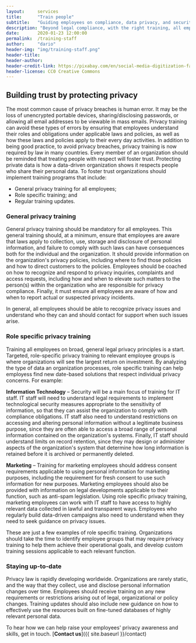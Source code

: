 ```yaml
---
layout:     services
title:      "Train people"
subtitle:   "Guiding employees on compliance, data privacy, and security."
description: "Beyond legal compliance, with the right training, all employees can demonstrate they value privacy, building trust with customers and business partners."
date:       2020-01-23 12:00:00
permalink:  /training-staff
author:     "dario"
header-img: "img/training-staff.png"
header-title:
header-author:
header-credit-link: https://pixabay.com/en/social-media-digitization-faces-2528410/
header-license: CC0 Creative Commons
---
```


## Building trust by protecting privacy
The most common cause of privacy breaches is human error. It may be the loss of unencrypted portable devices, sharing/disclosing passwords, or allowing all email addresses to be viewable in mass emails. Privacy training can avoid these types of errors by ensuring that employees understand their roles and obligations under applicable laws and policies, as well as how these laws and policies apply to their every day activities. In addition to being good practice, to avoid privacy breaches, privacy training is now required by law in many countries. Every member of an organization should be reminded that treating people with respect will foster trust. Protecting private data is how a data-driven organization shows it respects people who share their personal data. To foster trust organizations should implement training programs that include: 

- General privacy training for all employees;
- Role specific training; and 
- Regular training updates.

### General privacy training  
General privacy training should be mandatory for all employees. This general training should, at a minimum, ensure that employees are aware that laws apply to collection, use, storage and disclosure of personal information, and failure to comply with such laws can have consequences both for the individual and the organization. It should provide information on the organization's privacy policies, including where to find those policies and how to direct customers to the policies. Employees should be coached on how to recognize and respond to privacy inquiries, complaints and access requests, including how and when to elevate such matters to the person(s) within the organization who are responsible for privacy compliance. Finally, it must ensure all employees are aware of how and when to report actual or suspected privacy incidents.

In general, all employees should be able to recognize privacy issues and understand who they can and should contact for support when such issues arise.

### Role specific privacy training  
Training all employees on broad, general legal privacy principles is a start. Targeted, role-specific privacy training to relevant employee groups is where organizations will see the largest return on investment. By analyzing the type of data an organization processes, role specific training can help employess find new date-based solutions that respect individual privacy concerns.  For example:

**Information Technology** – Security will be a main focus of training for IT staff. IT staff will need to understand legal requirements to implement technological security measures appropriate to the sensitivity of information, so that they can assist the organization to comply with compliance obligations. IT staff also need to understand restrictions on accessing and altering personal information without a legitimate business purpose, since they are often able to access a broad range of personal information contained on the organization's systems. Finally, IT staff should understand limits on record retention, since they may design or administer aspects of the organization's system that determine how long information is retained before it is archived or permanently deleted.

**Marketing** – Training for marketing employees should address consent requirements applicable to using personal information for marketing purposes, including the requirement for fresh consent to use such information for new purposes. Marketing employees should also be provided with information on legal developments applicable to their function, such as anti-spam legislation. Using role specific privacy training, marketing employees can work with IT staff to have access to highly relevant data collected in lawful and transparent ways. Employees who regularly build data-driven campaigns also need to understand when they need to seek guidance on privacy issues.

These are just a few examples of role specific training. Organizations should take the time to identify employee groups that may require privacy training to help them achieve their operational goals, and develop custom training sessions applicable to each relevant function.

### Staying up-to-date 
Privacy law is rapidly developing worldwide. Organizations are rarely static, and the way that they collect, use and disclose personal information changes over time. Employees should receive training on any new requirements or restrictions arising out of legal, organizational or policy changes. Training updates should also include new guidance on how to effectively use the resources built on fine-tuned databases of highly relevant personal data.

To hear how we can help raise your employees' privacy awareness and skills, get in touch. [**Contact us**]({{ site.baseurl }}/contact)
